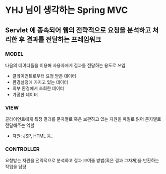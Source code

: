 # YHJ 님이 생각하는 Spring MVC

## Servlet 에 종속되어 웹의 전략적으로 요청을 분석하고 처리한 후 결과를 전달하는 프레임워크

### MODEL

다음의 데이터들을 이용해 사용자에게 결과를 전달하는 용도로 쓰임

- 클라이언트로부터 요청 받은 데이터
- 환경설정에 가지고 있는 데이터
- 외부 환경에서 조회한 데이터
- 가공한 데이터

### VIEW

클라이언트에게 특정 결과를 문자열로 혹은 보관하고 있는 자원을 파일로 읽어 문자열로 전달해주는 역할

- 자원: JSP, HTML 등..


### CONTROLLER

요청받는 자원을 전략적으로 분석하고 결과 보여줄 방법(혹은 결과 그자체)을 반환하는 작업을 담당
